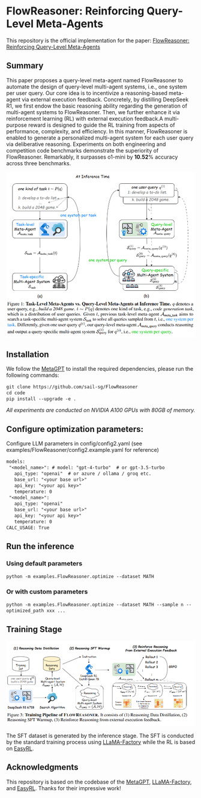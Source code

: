 # FlowReasoner: Reinforcing Query-Level Meta-Agents

This repository is the official implementation for the paper: [FlowReasoner: Reinforcing Query-Level Meta-Agents]()

## Summary

This paper proposes a query-level meta-agent named FlowReasoner to automate the design of query-level multi-agent systems, i.e., one system per user query. Our core idea is to incentivize a reasoning-based meta-agent via external execution feedback. Concretely, by distilling DeepSeek R1, we first endow the basic reasoning ability regarding the generation of multi-agent systems to FlowReasoner.  Then, we further enhance it via reinforcement learning (RL) with external execution feedback.A multi-purpose reward is designed to guide the RL training from aspects of performance, complexity, and efficiency.  In this manner, FlowReasoner is enabled to generate a personalized multi-agent system for each user query via deliberative reasoning.  Experiments on both engineering and competition code benchmarks demonstrate the superiority of FlowReasoner.  Remarkably, it surpasses o1-mini by $\mathbf{10.52}$\% accuracy across three benchmarks.

<p align="center">

<img src="./images/infer.png" width="600">

</p>

## Installation

We follow the [MetaGPT](https://github.com/geekan/MetaGPT) to install the required dependencies, please run the following commands:

```shell
git clone https://github.com/sail-sg/FlowReasoner 
cd code
pip install --upgrade -e .
```

*All experiments are conducted on NVIDIA A100 GPUs with 80GB of memory.*

## Configure optimization parameters:
Configure LLM parameters in config/config2.yaml (see examples/FlowReasoner/config2.example.yaml for reference)

```shell
models:
 "<model_name>": # model: "gpt-4-turbo"  # or gpt-3.5-turbo
   api_type: "openai"  # or azure / ollama / groq etc.
   base_url: "<your base url>" 
   api_key: "<your api key>"
   temperature: 0
 "<model_name>":  
   api_type: "openai"  
   base_url: "<your base url>"
   api_key: "<your api key>"
   temperature: 0
CALC_USAGE: True 
```


## Run the inference
### Using default parameters
```shell
python -m examples.FlowReasoner.optimize --dataset MATH
```

### Or with custom parameters
```shell
python -m examples.FlowReasoner.optimize --dataset MATH --sample n --optimized_path xxx ...
```

## Training Stage

<p align="center">

<img src="./images/train.png" width="600">

</p>


The SFT dataset is generated by the inference stage. The SFT is conducted by the standard training process using [LLaMA-Factory](https://github.com/hiyouga/LLaMA-Factory) while the RL is based on [EasyRL](https://github.com/alibaba/EasyReinforcementLearning).

## Acknowledgments

This repository is based on the codebase of the [MetaGPT](https://github.com/geekan/MetaGPT), [LLaMA-Factory](https://github.com/hiyouga/LLaMA-Factory), and [EasyRL](https://github.com/alibaba/EasyReinforcementLearning). Thanks for their impressive work!
